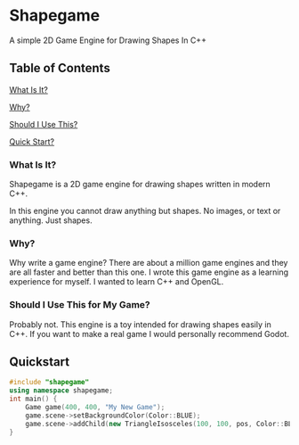 # Shapegame
A simple 2D Game Engine for Drawing Shapes In C++

## Table of Contents
[What Is It?](#wat)

[Why?](#why)

[Should I Use This?](#shouldi)

[Quick Start?](#quickstart)


<a name="wat"></a>
### What Is It?
Shapegame is a 2D game engine for drawing shapes written in modern C++.

In this engine you cannot draw anything but shapes. No images, or text or anything. Just shapes.

<a name="why"></a>
### Why?
Why write a game engine? There are about a million game engines and they are all faster and better than this one.
I wrote this game engine as a learning experience for myself. I wanted to learn C++ and OpenGL.

<a name="shouldi"></a>
### Should I Use This for My Game?
Probably not. This engine is a toy intended for drawing shapes easily in C++. If you want to make a real game I would
personally recommend Godot.


## Quickstart

```C++
#include "shapegame"
using namespace shapegame;
int main() {
	Game game(400, 400, "My New Game");
	game.scene->setBackgroundColor(Color::BLUE);
	game.scene->addChild(new TriangleIsosceles(100, 100, pos, Color::BLACK));
}
```